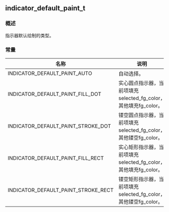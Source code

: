 ## indicator\_default\_paint\_t
### 概述
 指示器默认绘制的类型。
### 常量
<p id="indicator_default_paint_t_consts">

| 名称 | 说明 | 
| -------- | ------- | 
| INDICATOR\_DEFAULT\_PAINT\_AUTO | 自动选择。 |
| INDICATOR\_DEFAULT\_PAINT\_FILL\_DOT | 实心圆点指示器，当前项填充selected\_fg\_color，其他填充fg\_color。 |
| INDICATOR\_DEFAULT\_PAINT\_STROKE\_DOT | 镂空圆点指示器，当前项填充selected\_fg\_color，其他镂空fg\_color。 |
| INDICATOR\_DEFAULT\_PAINT\_FILL\_RECT | 实心矩形指示器，当前项填充selected\_fg\_color，其他填充fg\_color。 |
| INDICATOR\_DEFAULT\_PAINT\_STROKE\_RECT | 镂空矩形指示器，当前项填充selected\_fg\_color，其他镂空fg\_color。 |
